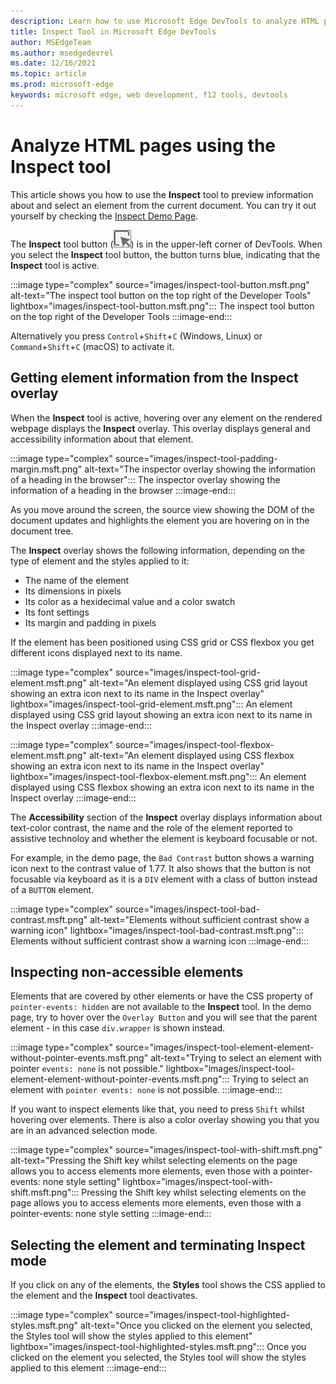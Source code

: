 ```yaml
---
description: Learn how to use Microsoft Edge DevTools to analyze HTML pages using the Inspect tool 
title: Inspect Tool in Microsoft Edge DevTools
author: MSEdgeTeam
ms.author: msedgedevrel
ms.date: 12/16/2021
ms.topic: article
ms.prod: microsoft-edge
keywords: microsoft edge, web development, f12 tools, devtools
---
```


# Analyze HTML pages using the Inspect tool 

This article shows you how to use the **Inspect** tool to preview information about and select an element from the current document. You can try it out yourself by checking the [Inspect Demo Page](https://microsoftedge.github.io/DevToolsSamples/inspector/inspector-demo.html).

The **Inspect** tool button (![Inspect](../media/inspect-icon.msft.png)) is in the upper-left corner of DevTools.  When you select the **Inspect** tool button, the button turns blue, indicating that the **Inspect** tool is active.

:::image type="complex" source="images/inspect-tool-button.msft.png" alt-text="The inspect tool button on the top right of the Developer Tools" lightbox="images/inspect-tool-button.msft.png":::
   The inspect tool button on the top right of the Developer Tools
:::image-end:::


Alternatively you press `Control`+`Shift`+`C` (Windows, Linux) or `Command`+`Shift`+`C` (macOS) to activate it. 

## Getting element information from the Inspect overlay

When the **Inspect** tool is active, hovering over any element on the rendered webpage displays the **Inspect** overlay. This overlay displays general and accessibility information about that element.  

:::image type="complex" source="images/inspect-tool-padding-margin.msft.png" alt-text="The inspector overlay showing the information of a heading in the browser":::
   The inspector overlay showing the information of a heading in the browser
:::image-end:::

As you move around the screen, the source view showing the DOM of the document updates and highlights the element you are hovering on in the document tree. 

The **Inspect** overlay shows the following information, depending on the type of element and the styles applied to it:

* The name of the element
* Its dimensions in pixels
* Its color as a hexidecimal value and a color swatch
* Its font settings
* Its margin and padding in pixels

If the element has been positioned using CSS grid or CSS flexbox you get different icons displayed next to its name.

:::image type="complex" source="images/inspect-tool-grid-element.msft.png" alt-text="An element displayed using CSS grid layout showing an extra icon next to its name in the Inspect overlay" lightbox="images/inspect-tool-grid-element.msft.png":::
   An element displayed using CSS grid layout showing an extra icon next to its name in the Inspect overlay
:::image-end:::

:::image type="complex" source="images/inspect-tool-flexbox-element.msft.png" alt-text="An element displayed using CSS flexbox showing an extra icon next to its name in the Inspect overlay" lightbox="images/inspect-tool-flexbox-element.msft.png":::
   An element displayed using CSS flexbox showing an extra icon next to its name in the Inspect overlay
:::image-end:::

The **Accessibility** section of the **Inspect** overlay displays information about text-color contrast, the name and the role of the element reported to assistive technoloy and whether the element is keyboard focusable or not. 

For example, in the demo page, the `Bad Contrast` button shows a warning icon next to the contrast value of 1.77. It also shows that the button is not focusable via keyboard as it is a `DIV` element with a class of button instead of a `BUTTON` element.

:::image type="complex" source="images/inspect-tool-bad-contrast.msft.png" alt-text="Elements without sufficient contrast show a warning icon" lightbox="images/inspect-tool-bad-contrast.msft.png":::
   Elements without sufficient contrast show a warning icon
:::image-end:::

## Inspecting non-accessible elements

Elements that are covered by other elements or have the CSS property of `pointer-events: hidden` are not available to the **Inspect** tool. In the demo page, try to hover over the `Overlay Button` and you will see that the parent element - in this case `div.wrapper` is shown instead.

:::image type="complex" source="images/inspect-tool-element-element-without-pointer-events.msft.png" alt-text="Trying to select an element with pointer `events: none` is not possible." lightbox="images/inspect-tool-element-element-without-pointer-events.msft.png":::
   Trying to select an element with `pointer events: none` is not possible.
:::image-end:::

If you want to inspect elements like that, you need to press `Shift` whilst hovering over elements. There is also a color overlay showing you that you are in an advanced selection mode.

:::image type="complex" source="images/inspect-tool-with-shift.msft.png" alt-text="Pressing the Shift key whilst selecting elements on the page allows you to access elements more elements, even those with a pointer-events: none style setting" lightbox="images/inspect-tool-with-shift.msft.png":::
   Pressing the Shift key whilst selecting elements on the page allows you to access elements more elements, even those with a pointer-events: none style setting
:::image-end:::

## Selecting the element and terminating Inspect mode

If you click on any of the elements, the **Styles** tool shows the CSS applied to the element and the **Inspect** tool deactivates.

:::image type="complex" source="images/inspect-tool-highlighted-styles.msft.png" alt-text="Once you clicked on the element you selected, the Styles tool will show the styles applied to this element" lightbox="images/inspect-tool-highlighted-styles.msft.png":::
   Once you clicked on the element you selected, the Styles tool will show the styles applied to this element
:::image-end:::

